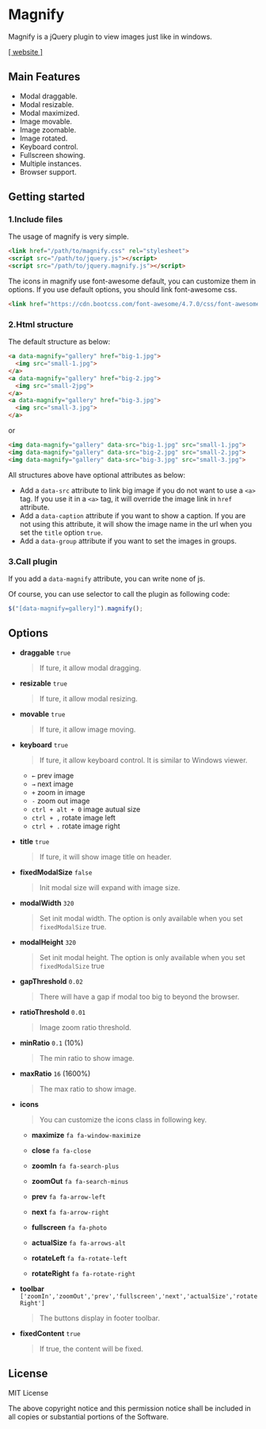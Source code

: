 # Magnify

Magnify is a jQuery plugin to view images just like in windows. 

[[ website ]](https://nzbin.github.io/magnify/)

## Main Features

+ Modal draggable.
+ Modal resizable.
+ Modal maximized.
+ Image movable.
+ Image zoomable.
+ Image rotated.
+ Keyboard control.
+ Fullscreen showing.
+ Multiple instances.
+ Browser support.

## Getting started

### 1.Include files

The usage of magnify is very simple.

```html
<link href="/path/to/magnify.css" rel="stylesheet">
<script src="/path/to/jquery.js"></script>
<script src="/path/to/jquery.magnify.js"></script>
```
The icons in magnify use font-awesome default, you can customize them in options. If you use default options, you should link font-awesome css.

```html
<link href="https://cdn.bootcss.com/font-awesome/4.7.0/css/font-awesome.min.css" rel="stylesheet">
```

### 2.Html structure

The default structure as below:

```html
<a data-magnify="gallery" href="big-1.jpg">
  <img src="small-1.jpg">
</a>
<a data-magnify="gallery" href="big-2.jpg">
  <img src="small-2jpg">
</a>
<a data-magnify="gallery" href="big-3.jpg">
  <img src="small-3.jpg">
</a>
```

or

```html
<img data-magnify="gallery" data-src="big-1.jpg" src="small-1.jpg">
<img data-magnify="gallery" data-src="big-2.jpg" src="small-2.jpg">
<img data-magnify="gallery" data-src="big-3.jpg" src="small-3.jpg">
```

All structures above have optional attributes as below:
- Add a `data-src` attribute to link big image if you do not want to use a `<a> ` tag. If you use it in a `<a>` tag, it will override the image link in `href` attribute.
- Add a `data-caption` attribute if you want to show a caption. If you are not using this attribute, it will show the image name in the url when you set the `title` option `true`.
- Add a `data-group` attribute if you want to set the images in groups.

### 3.Call plugin

If you add a `data-magnify` attribute, you can write none of js.

Of course, you can use selector to call the plugin as following code:

```js
$("[data-magnify=gallery]").magnify();
```

## Options

- **draggable** `true`
  >If ture, it allow modal dragging.
  
- **resizable** `true`
  >If ture, it allow modal resizing.
  
- **movable** `true`
  >If ture, it allow image moving.
  
- **keyboard** `true`
  >	If ture, it allow keyboard control. It is similar to Windows viewer.
  
  - `←` prev image
  - `→` next image
  - `+` zoom in image
  - `-` zoom out image
  - `ctrl + alt + 0` image autual size
  - `ctrl + ,` rotate image left
  - `ctrl + .` rotate image right


- **title** `true`
  > If ture, it will show image title on header.

- **fixedModalSize** `false`
  > Init modal size will expand with image size.

- **modalWidth** `320`
  > Set init modal width. The option is only available when you set `fixedModalSize` true.

- **modalHeight** `320`
  > Set init modal height. The option is only available when you set `fixedModalSize` true

- **gapThreshold** `0.02`
  > There will have a gap if modal too big to beyond the browser.

- **ratioThreshold** `0.01`
  > Image zoom ratio threshold.

- **minRatio** `0.1` (10%)
  > The min ratio to show image.

- **maxRatio** `16` (1600%)
  > The max ratio to show image.

- **icons** 
  > You can customize the icons class in following key.
  
  - **maximize** `fa fa-window-maximize` 

  - **close** `fa fa-close` 

  - **zoomIn** `fa fa-search-plus` 

  - **zoomOut** `fa fa-search-minus` 

  - **prev** `fa fa-arrow-left` 

  - **next** `fa fa-arrow-right` 

  - **fullscreen** `fa fa-photo` 

  - **actualSize** `fa fa-arrows-alt` 
 
  - **rotateLeft** `fa fa-rotate-left` 

  - **rotateRight** `fa fa-rotate-right` 

    

- **toolbar** `['zoomIn','zoomOut','prev','fullscreen','next','actualSize','rotateRight']`
  >	The buttons display in footer toolbar.

- **fixedContent** `true`
  > If true, the content will be fixed.


## License

MIT License

The above copyright notice and this permission notice shall be included in all
copies or substantial portions of the Software.
